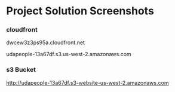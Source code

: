 # Project Solution Screenshots

### cloudfront

dwcew3z3ps95a.cloudfront.net

udapeople-13a67df.s3.us-west-2.amazonaws.com

### s3 Bucket

http://udapeople-13a67df.s3-website-us-west-2.amazonaws.com
